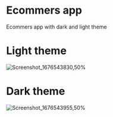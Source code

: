 # Ecommers app
   Ecommers app with dark and light theme
 
 # Light theme
![Screenshot_1676543830,50%](https://user-images.githubusercontent.com/62002764/219341864-1c1606d8-f704-40cf-a736-cf5493f0e03d.png)

# Dark theme
![Screenshot_1676543955,50%](https://user-images.githubusercontent.com/62002764/219342302-094259ac-66af-42ff-b996-f2c04b6d9662.png)
